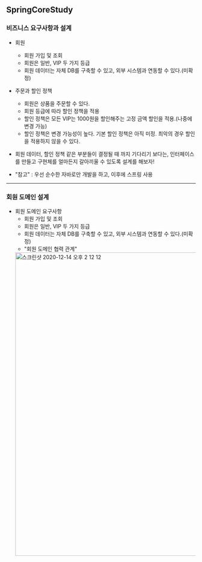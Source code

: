 ## SpringCoreStudy

### 비즈니스 요구사항과 설계
+ 회원
  + 회원 가입 및 조회
  + 회원은 일반, VIP 두 가지 등급
  + 회원 데이터는 자체 DB를 구축할 수 있고, 외부 시스템과 연동할 수 있다.(미확정)
+ 주문과 할인 정책
  + 회원은 상품을 주문할 수 있다.
  + 회원 등급에 따라 할인 정책을 적용
  + 할인 정책은 모든 VIP는 1000원을 할인해주는 고정 금액 할인을 적용.(나중에 변경 가능)
  + 할인 정책은 변경 가능성이 높다. 기본 할인 정책은 아직 미정. 최악의 경우 할인을 적용하지 않을 수 있다.
  
+ 회원 데이터, 할인 정책 같은 부분들이 결정될 때 까지 기다리기 보다는, 인터페이스를 만들고 구현체를 얼마든지 갈아끼울 수 있도록 설계를 해보자!

+ "참고" : 우선 순수한 자바로만 개발을 하고, 이후에 스프링 사용

------------

### 회원 도메인 설계
+ 회원 도메인 요구사항
  + 회원 가입 및 조회
  + 회원은 일반, VIP 두 가지 등급
  + 회원 데이터는 자체 DB를 구축할 수 있고, 외부 시스템과 연동할 수 있다.(미확정)
  + "회원 도메인 협력 관계"
  <img width="806" alt="스크린샷 2020-12-14 오후 2 12 12" src="https://user-images.githubusercontent.com/26809312/102042985-967e6300-3e16-11eb-99af-9b338618e758.png">
